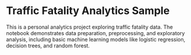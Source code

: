 # Traffic Fatality Analytics Sample

This is a personal analytics project exploring traffic fatality data. 
The notebook demonstrates data preparation, preprocessing, and exploratory analysis, including basic machine learning models like logistic regression, decision trees, and random forest.
